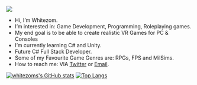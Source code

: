 ![](https://komarev.com/ghpvc/?username=whitezom7&label=PROFILE+VIEWS)

- Hi, I’m Whitezom.
- I’m interested in: Game Development, Programming, Roleplaying games.
- My end goal is to be able to create realistic VR Games for PC & Consoles
- I’m currently learning C# and Unity.
- Future C# Full Stack Developer.
- Some of my Favourite Game Genres are: RPGs, FPS and MilSims.
- How to reach me: VIA [Twitter](https://twitter.com/TaylorWhitewood/) or [Email](mailto:contact@whitewood.dev).

[![whitezoms's GitHub stats](https://github-readme-stats.vercel.app/api?username=whitezom7&theme=dark)](https://github.com/anuraghazra/github-readme-stats)
[![Top Langs](https://github-readme-stats.vercel.app/api/top-langs/?username=whitezom7&theme=dark)](https://github.com/anuraghazra/github-readme-stats)


